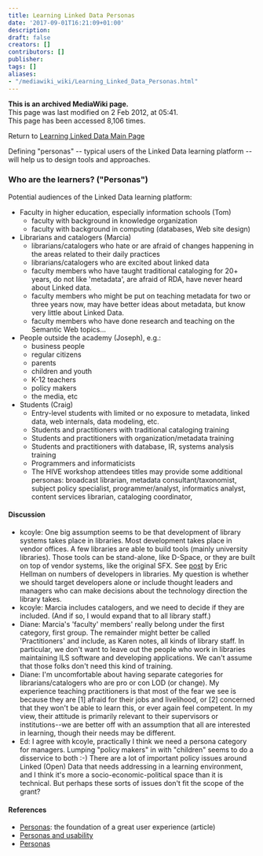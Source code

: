 ```yaml
---
title: Learning Linked Data Personas
date: '2017-09-01T16:21:09+01:00'
description: 
draft: false
creators: []
contributors: []
publisher: 
tags: []
aliases:
- "/mediawiki_wiki/Learning_Linked_Data_Personas.html"
---
```


 **This is an archived MediaWiki page.**  
This page was last modified on 2 Feb 2012, at 05:41.  
This page has been accessed 8,106 times.

Return to [Learning Linked Data Main Page](/mediawiki_wiki/Learning_Linked_Data "Learning Linked Data")

Defining "personas" -- typical users of the Linked Data learning platform -- will help us to design tools and approaches.

### Who are the learners? ("Personas") 

Potential audiences of the Linked Data learning platform:

- Faculty in higher education, especially information schools (Tom)
  - faculty with background in knowledge organization
  - faculty with background in computing (databases, Web site design)
- Librarians and catalogers (Marcia)
  - librarians/catalogers who hate or are afraid of changes happening in the areas related to their daily practices
  - librarians/catalogers who are excited about linked data
  - faculty members who have taught traditional cataloging for 20+ years, do not like 'metadata', are afraid of RDA, have never heard about Linked data.
  - faculty members who might be put on teaching metadata for two or three years now, may have better ideas about metadata, but know very little about Linked Data.
  - faculty members who have done research and teaching on the Semantic Web topics...
- People outside the academy (Joseph), e.g.:
  - business people
  - regular citizens
  - parents
  - children and youth
  - K-12 teachers
  - policy makers
  - the media, etc
- Students (Craig)
  - Entry-level students with limited or no exposure to metadata, linked data, web internals, data modeling, etc.
  - Students and practitioners with traditional cataloging training
  - Students and practitioners with organization/metadata training
  - Students and practitioners with database, IR, systems analysis training
  - Programmers and informaticists
  - The HIVE workshop attendees titles may provide some additional personas: broadcast librarian, metadata consultant/taxonomist, subject policy specialist, programmer/analyst, informatics analyst, content services librarian, cataloging coordinator,

#### Discussion 

- kcoyle: One big assumption seems to be that development of library systems takes place in libraries. Most development takes place in vendor offices. A few libraries are able to build tools (mainly university libraries). Those tools can be stand-alone, like D-Space, or they are built on top of vendor systems, like the original SFX. See [post](http://go-to-hellman.blogspot.com/2011/02/why-code4-libraries-exist.html) by Eric Hellman on numbers of developers in libraries. My question is whether we should target developers alone or include thought leaders and managers who can make decisions about the technology direction the library takes. 
- kcoyle: Marcia includes catalogers, and we need to decide if they are included. (And if so, I would expand that to all library staff.)
- Diane: Marcia's 'faculty' members' really belong under the first category, first group. The remainder might better be called 'Practitioners' and include, as Karen notes, all kinds of library staff. In particular, we don't want to leave out the people who work in libraries maintaining ILS software and developing applications. We can't assume that those folks don't need this kind of training.
- Diane: I'm uncomfortable about having separate categories for librarians/catalogers who are pro or con LOD (or change). My experience teaching practitioners is that most of the fear we see is because they are [1] afraid for their jobs and livelihood, or [2] concerned that they won't be able to learn this, or ever again feel competent. In my view, their attitude is primarily relevant to their supervisors or institutions--we are better off with an assumption that all are interested in learning, though their needs may be different.
- Ed: I agree with kcoyle, practically I think we need a persona category for managers. Lumping "policy makers" in with "children" seems to do a disservice to both&nbsp;:-) There are a lot of important policy issues around Linked (Open) Data that needs addressing in a learning environment, and I think it's more a socio-economic-political space than it is technical. But perhaps these sorts of issues don't fit the scope of the grant?

#### References 

- [Personas](http://uxmag.com/articles/personas-the-foundation-of-a-great-user-experience): the foundation of a great user experience (article)
- [Personas and usability](http://www.usability.gov/methods/analyze_current/personas.html)
- [Personas](http://www.minervaeurope.org/publications/handbookwebusers/chapter2_4.html)

